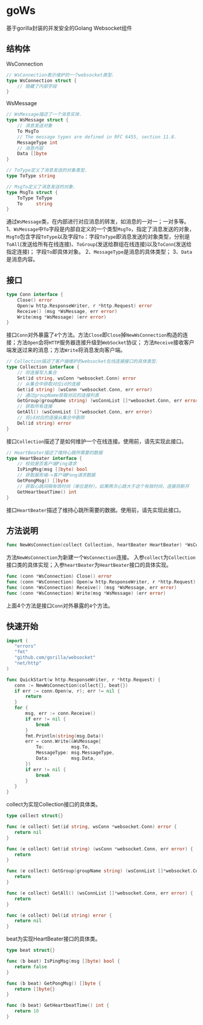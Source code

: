 # goWs
基于gorilla封装的并发安全的Golang Websocket组件

## 结构体

WsConnection
```go
// WsConnection表示维护的一个websocket类型.
type WsConnection struct {
	// 隐藏了内部字段
}
```
WsMessage
```go
// WsMessage描述了一个消息实体.
type WsMessage struct {
	// 消息发送对象
	To MsgTo
	// The message types are defined in RFC 6455, section 11.8.
	MessageType int
	// 消息内容
	Data []byte
}

// ToType定义了消息发送的对象类型.
type ToType string

// MsgTo定义了消息发送的对象.
type MsgTo struct {
	ToType ToType
	To     string
}
```
通过`WsMessage`类，在内部进行对应消息的转发，如消息的一对一；一对多等。
1、`WsMessage`中`To`字段是内部自定义的一个类型`MsgTo`，指定了消息发送的对象，
`MsgTo`包含字段`ToType`以及字段`To`：字段`ToType`即消息发送的对象类型，分别是`ToAll`(发送给所有在线连接)、`ToGroup`(发送给群组在线连接)以及`ToConn`(发送给指定连接)；
字段`To`即具体对象。
2、`MessageType`是消息的具体类型；
3、`Data`是消息内容。

## 接口

```go
type Conn interface {
	Close() error
	Open(w http.ResponseWriter, r *http.Request) error
	Receive() (msg *WsMessage, err error)
	Write(msg *WsMessage) (err error)
}
```
接口`Conn`对外暴露了`4`个方法。方法`Close`即`Close`掉`NewWsConnection`构造的连接；方法`Open`会将`HTTP`服务器连接升级到`WebSocket`协议；
方法`Receive`接收客户端发送过来的消息；方法`Write`将消息发向客户端。

```go
// Collection描述了客户端维护的websocket在线连接接口的具体类型.
type Collection interface {
	// 将连接写入集合
	Set(id string, wsConn *websocket.Conn) error
	// 从集合中获取对应id的连接
	Get(id string) (wsConn *websocket.Conn, err error)
	// 通过groupName获取对应的连接列表
	GetGroup(groupName string) (wsConnList []*websocket.Conn, err error)
	// 获取所有连接
	GetAll() (wsConnList []*websocket.Conn, err error)
	// 将id对应的连接从集合中删除
	Del(id string) error
}
```
接口`Collection`描述了是如何维护一个在线连接。使用前，请先实现此接口。

```go
// HeartBeater描述了维持心跳所需要的数据
type HeartBeater interface {
	// 校验是否客户端Ping请求
	IsPingMsg(msg []byte) bool
	// 获取服务端->客户端Pong请求数据
	GetPongMsg() []byte
	// 获取心跳间隔有效时间（单位是秒）。如果两次心跳大于这个有效时间，连接将断开
	GetHeartbeatTime() int
}
```
接口`HeartBeater`描述了维持心跳所需要的数据。使用前，请先实现此接口。

## 方法说明

```go
func NewWsConnection(collect Collection, heartBeater HeartBeater) *WsConnection
```
方法`NewWsConnection`为新建一个`WsConnection`连接。
入参`collect`为`Collection`接口类的具体实现；入参`heartBeater`为`HeartBeater`接口的具体实现。

```go
func (conn *WsConnection) Close() error
func (conn *WsConnection) Open(w http.ResponseWriter, r *http.Request) error
func (conn *WsConnection) Receive() (msg *WsMessage, err error)
func (conn *WsConnection) Write(msg *WsMessage) (err error)
```
上面4个方法是接口`Conn`对外暴露的`4`个方法。

## 快速开始
 ```go
 import (
 	"errors"
 	"fmt"
 	"github.com/gorilla/websocket"
 	"net/http"
 )
 
func QuickStart(w http.ResponseWriter, r *http.Request) {
	conn := NewWsConnection(collect{}, beat{})
	if err := conn.Open(w, r); err != nil {
		return
	}
	for {
		msg, err := conn.Receive()
		if err != nil {
			break
		}
		fmt.Println(string(msg.Data))
		err = conn.Write(&WsMessage{
			To:          msg.To,
			MessageType: msg.MessageType,
			Data:        msg.Data,
		})
		if err != nil {
			break
		}
	}
}
 ```

collect为实现Collection接口的具体类。

 ```go
type collect struct{}

func (e collect) Set(id string, wsConn *websocket.Conn) error {
	return nil
}

func (e collect) Get(id string) (wsConn *websocket.Conn, err error) {
	return
}

func (e collect) GetGroup(groupName string) (wsConnList []*websocket.Conn, err error) {
	return
}

func (e collect) GetAll() (wsConnList []*websocket.Conn, err error) {
	return
}

func (e collect) Del(id string) error {
	return nil
}
```

beat为实现HeartBeater接口的具体类。

 ```go
type beat struct{}

func (b beat) IsPingMsg(msg []byte) bool {
	return false
}

func (b beat) GetPongMsg() []byte {
	return []byte{}
}

func (b beat) GetHeartbeatTime() int {
	return 10
}
```